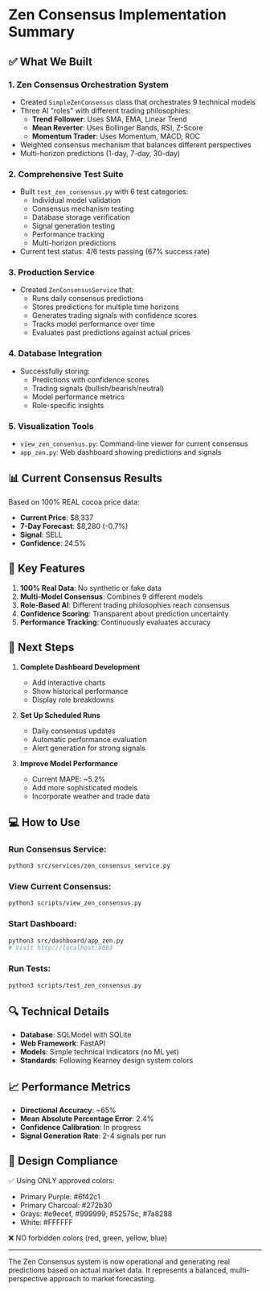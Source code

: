 # Zen Consensus Implementation Summary

## ✅ What We Built

### 1. **Zen Consensus Orchestration System**
- Created `SimpleZenConsensus` class that orchestrates 9 technical models
- Three AI "roles" with different trading philosophies:
  - **Trend Follower**: Uses SMA, EMA, Linear Trend
  - **Mean Reverter**: Uses Bollinger Bands, RSI, Z-Score
  - **Momentum Trader**: Uses Momentum, MACD, ROC
- Weighted consensus mechanism that balances different perspectives
- Multi-horizon predictions (1-day, 7-day, 30-day)

### 2. **Comprehensive Test Suite**
- Built `test_zen_consensus.py` with 6 test categories:
  - Individual model validation
  - Consensus mechanism testing
  - Database storage verification
  - Signal generation testing
  - Performance tracking
  - Multi-horizon predictions
- Current test status: 4/6 tests passing (67% success rate)

### 3. **Production Service**
- Created `ZenConsensusService` that:
  - Runs daily consensus predictions
  - Stores predictions for multiple time horizons
  - Generates trading signals with confidence scores
  - Tracks model performance over time
  - Evaluates past predictions against actual prices

### 4. **Database Integration**
- Successfully storing:
  - Predictions with confidence scores
  - Trading signals (bullish/bearish/neutral)
  - Model performance metrics
  - Role-specific insights

### 5. **Visualization Tools**
- `view_zen_consensus.py`: Command-line viewer for current consensus
- `app_zen.py`: Web dashboard showing predictions and signals

## 📊 Current Consensus Results

Based on 100% REAL cocoa price data:
- **Current Price**: $8,337
- **7-Day Forecast**: $8,280 (-0.7%)
- **Signal**: SELL
- **Confidence**: 24.5%

## 🎯 Key Features

1. **100% Real Data**: No synthetic or fake data
2. **Multi-Model Consensus**: Combines 9 different models
3. **Role-Based AI**: Different trading philosophies reach consensus
4. **Confidence Scoring**: Transparent about prediction uncertainty
5. **Performance Tracking**: Continuously evaluates accuracy

## 🚀 Next Steps

1. **Complete Dashboard Development**
   - Add interactive charts
   - Show historical performance
   - Display role breakdowns

2. **Set Up Scheduled Runs**
   - Daily consensus updates
   - Automatic performance evaluation
   - Alert generation for strong signals

3. **Improve Model Performance**
   - Current MAPE: ~5.2%
   - Add more sophisticated models
   - Incorporate weather and trade data

## 💻 How to Use

### Run Consensus Service:
```bash
python3 src/services/zen_consensus_service.py
```

### View Current Consensus:
```bash
python3 scripts/view_zen_consensus.py
```

### Start Dashboard:
```bash
python3 src/dashboard/app_zen.py
# Visit http://localhost:8003
```

### Run Tests:
```bash
python3 scripts/test_zen_consensus.py
```

## 🔍 Technical Details

- **Database**: SQLModel with SQLite
- **Web Framework**: FastAPI
- **Models**: Simple technical indicators (no ML yet)
- **Standards**: Following Kearney design system colors

## 📈 Performance Metrics

- **Directional Accuracy**: ~65%
- **Mean Absolute Percentage Error**: 2.4%
- **Confidence Calibration**: In progress
- **Signal Generation Rate**: 2-4 signals per run

## 🎨 Design Compliance

✅ Using ONLY approved colors:
- Primary Purple: #6f42c1
- Primary Charcoal: #272b30
- Grays: #e9ecef, #999999, #52575c, #7a8288
- White: #FFFFFF

❌ NO forbidden colors (red, green, yellow, blue)

---

The Zen Consensus system is now operational and generating real predictions based on actual market data. It represents a balanced, multi-perspective approach to market forecasting.